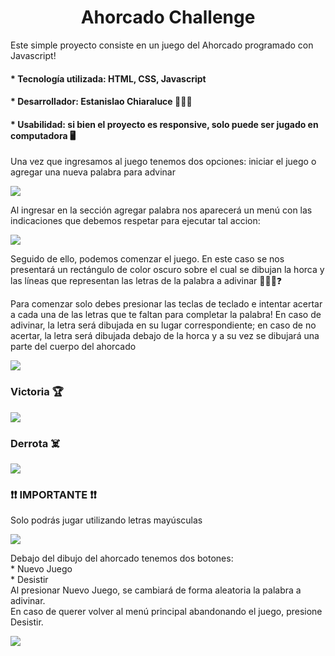 <h1 align="center">Ahorcado Challenge</h1>
Este simple proyecto consiste en un juego del Ahorcado programado con Javascript!

<h4>* Tecnología utilizada: HTML, CSS, Javascript </h4>
<h4>* Desarrollador: Estanislao Chiaraluce 👨🏽‍💻</h4>
<h4>* Usabilidad: si bien el proyecto es responsive, solo puede ser jugado en computadora 🖥️</h4>

<p>Una vez que ingresamos al juego tenemos dos opciones: iniciar el juego o agregar una nueva palabra para advinar</p>

<img src="https://user-images.githubusercontent.com/105081652/231887495-fbece3f6-1f8d-4401-b1c1-02e3a57a9578.png">

<p>Al ingresar en la sección agregar palabra nos aparecerá un menú con las indicaciones que debemos respetar para ejecutar tal accion: </p>

<img src="https://user-images.githubusercontent.com/105081652/231887866-02957e22-2ab4-43b0-888c-dce853eec46e.png">

<p>Seguido de ello, podemos comenzar el juego. En este caso se nos presentará un rectángulo de color oscuro sobre el cual se dibujan la horca y las líneas que representan las letras de la palabra a adivinar 🙇🏽‍♂️❓</p>

<p>Para comenzar solo debes presionar las teclas de teclado e intentar acertar a cada una de las letras que te faltan para completar la palabra! En caso de adivinar, la letra será dibujada en su lugar correspondiente; en caso de no acertar, la letra será dibujada debajo de la horca y a su vez se dibujará una parte del cuerpo del ahorcado</p>

<img src="https://user-images.githubusercontent.com/105081652/231889268-984caa4f-d657-4417-a775-f038015317db.png">

<h3>Victoria 🏆</h3>

<img src="https://user-images.githubusercontent.com/105081652/231890730-fb46cf7d-0347-4f99-a262-9e646c344b25.png">

<h3>Derrota ☠️</h3>

<img src="https://user-images.githubusercontent.com/105081652/231890926-50d2fae7-9295-4bf1-a6c9-e61da6b3fde8.png">


<h3>❗❗ IMPORTANTE ❗❗</h3>
<p>Solo podrás jugar utilizando letras mayúsculas </p>

<img src="https://user-images.githubusercontent.com/105081652/231889171-5c9b0490-9b8e-47ce-b3e3-71c64eae6f44.png">

<p>Debajo del dibujo del ahorcado tenemos dos botones:<br>
   * Nuevo Juego<br>
   * Desistir<br>
Al presionar Nuevo Juego, se cambiará de forma aleatoria la palabra a adivinar.<br>
En caso de querer volver al menú principal abandonando el juego, presione Desistir.</p>

<img src="https://user-images.githubusercontent.com/105081652/231889658-152d31d9-9701-45ae-a975-0572207026fb.png">

